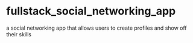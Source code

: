 # fullstack_social_networking_app
a social networking app that allows users to create profiles and show off their skills
